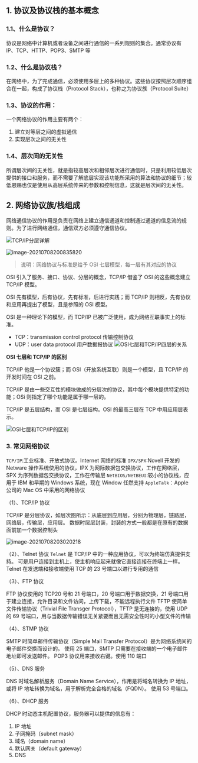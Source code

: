 ## 1. 协议及协议栈的基本概念

### 1.1、什么是协议？

协议是网络中计算机或者设备之间进行通信的一系列规则的集合。通常协议有 IP、TCP、HTTP、POP3、SMTP 等

### 1.2、什么是协议栈？

在网络中，为了完成通信，必须使用多层上的多种协议。这些协议按照层次顺序组合在一起，构成了协议栈（Protocol Stack），也称之为协议族（Protocol Suite）

### 1.3、协议的作用：

一个网络协议的作用主要有两个：

1. 建立对等层之间的虚拟通信
2. 实现层次之间的无关性

### 1.4、层次间的无关性

所谓层次间的无关性，就是指较高层次和相邻层次进行通信时，只是利用较低层次提供的接口和服务，而不需要了解底层实现该功能所采用的算法和协议的细节；较低恩赐也仅是使用从高层系统传来的参数和控制信息，这就是层次间的无关性。

## 2. 网络协议族/栈组成

网络通信协议的作用是负责在网络上建立通信通道和控制通过通道的信息流的规则。为了进行网络通信，通信双方必须遵守通信协议。

![TCP/IP分层详解](.\img\20170402093731816)

![image-20210708200835820](./img/image-20210708200835820.png)

> 说明：网络协议与标准是给予 OSI 七层模型，每一层有其对应的协议

OSI 引入了服务、接口、协议、分层的概念，TCP/IP 借鉴了 OSI 的这些概念建立 TCP/IP 模型。

OSI 先有模型，后有协议，先有标准，后进行实践；而 TCP/IP 则相反，先有协议和应用再提出了模型，且是参照的 OSI 模型。

OSI 是一种理论下的模型，而 TCP/IP 已被广泛使用，成为网络互联事实上的标准。

- TCP：transmission control protocol 传输控制协议
- UDP：user data protocol 用户数据报协议
  ![OSI七层和TCP/IP四层的关系](./img/image-20210708201115176.png)

**OSI 七层和 TCP/IP 的区别**

TCP/IP 他是一个协议簇；而 OSI（开放系统互联）则是一个模型，且 TCP/IP 的开发时间在 OSI 之前。

TCP/IP 是由一些交互性的模块做成的分层次的协议，其中每个模块提供特定的功能；OSi 则指定了哪个功能是属于哪一层的。

TCP/IP 是五层结构，而 OSI 是七层结构。OSI 的最高三层在 TCP 中用应用层表示。

![OSI七层和TCP/IP的区别](./img/2018041112053246)

### 3. 常见网络协议

`TCP/IP`:工业标准、开放式协议。Internet 网络的标准
`IPX/SPX`:Novell 开发的 Netware 操作系统使用的协议，IPX 为网际数据包交换协议，工作在网络层，SPX 为序列数据包交换协议，工作在传输层
`NetBIOS/NetBEUI`:较小的协议栈，应用于 IBM 和早期的 Windows 系统，现在 Window 任然支持
`AppleTalk`：Apple 公司的 Mac OS 中采用的网络协议

（1）、TCP/IP 协议

TCP/IP 是分层协议，如层次图所示：从底层到应用层，分别为物理层，链路层，网络层，传输层，应用层。
数据时层层封装，封装的方式一般都是在原有的数据面前加一个数据控制头

![image-20210708203020218](./img/image-20210708203020218.png)

（2）、Telnet 协议
`Telnet` 是 TCP/IP 中的一种应用协议，可以为终端仿真提供支持。
可是用户连接到主机上，使主机响应起来就像它直接连接在终端上一样。
Telnet 在发送端和接收端使用 TCP 的 23 号端口以进行专用的通信

（3）、FTP 协议

FTP 协议使用的 TCP20 号和 21 号端口，20 号端口用于数据交换，21 号端口用于建立连接，允许目录和文件访问，上传下载，不能远程执行文件
TFTP 使简单文件传输协议（Trivial File Transger Protocol），TFTP 是无连接的，使用 UDP 的 69 号端口，用与当数据传输错误无关紧要而且无需安全性时的小型文件的传输

（4）、STMP 协议

SMTP 时简单邮件传输协议（Simple Mail Transfer Protocol）是为网络系统间的电子邮件交换而设计的。
使用 25 端口，SMTP 只需要在接收端的一个电子邮件地址即可发送邮件。
POP3 协议用来接收右键。使用 110 端口

（5）、DNS 服务

DNS 时域名解析服务（Domain Name Service），作用是将域名转换为 IP 地址，或将 IP 地址转换为域名，用于解析完全合格的域名（FQDN）。
使用 53 号端口。

（6）、DHCP 服务

DHCP 时动态主机配置协议，服务器可以提供的信息有：

1. IP 地址
2. 子网掩码（subnet mask）
3. 域名（domain name）
4. 默认网关（default gateway）
5. DNS
